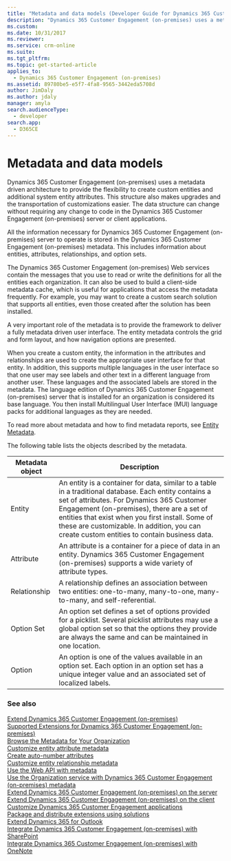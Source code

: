 ```yaml
---
title: "Metadata and data models (Developer Guide for Dynamics 365 Customer Engagement (on-premises)) | MicrosoftDocs"
description: "Dynamics 365 Customer Engagement (on-premises) uses a metadata driven architecture to provide the flexibility to create custom entities and additional system entity attributes. This structure also makes upgrades and the transportation of customizations easier. The data structure can change without requiring any change to code in the Customer Engagement server or client applications."
ms.custom: 
ms.date: 10/31/2017
ms.reviewer: 
ms.service: crm-online
ms.suite: 
ms.tgt_pltfrm: 
ms.topic: get-started-article
applies_to: 
  - Dynamics 365 Customer Engagement (on-premises)
ms.assetid: 89780be5-e5f7-4fa8-9565-3442eda5708d
author: JimDaly
ms.author: jdaly
manager: amyla
search.audienceType: 
  - developer
search.app: 
  - D365CE
---
```

# Metadata and data models

Dynamics 365 Customer Engagement (on-premises) uses a metadata driven architecture to provide the flexibility to create custom entities and additional system entity attributes. This structure also makes upgrades and the transportation of customizations easier. The data structure can change without requiring any change to code in the Dynamics 365 Customer Engagement (on-premises) server or client applications.  

 All the information necessary for Dynamics 365 Customer Engagement (on-premises) server to operate is stored in the Dynamics 365 Customer Engagement (on-premises) metadata. This includes information about entities, attributes, relationships, and option sets.  

 The Dynamics 365 Customer Engagement (on-premises) Web services contain the messages that you use to read or write the definitions for all the entities each organization. It can also be used to build a client-side metadata cache, which is useful for applications that access the metadata frequently. For example, you may want to create a custom search solution that supports all entities, even those created after the solution has been installed.  

 A very important role of the metadata is to provide the framework to deliver a fully metadata driven user interface. The entity metadata controls the grid and form layout, and how navigation options are presented.  

 When you create a custom entity, the information in the attributes and relationships are used to create the appropriate user interface for that entity. In addition, this supports multiple languages in the user interface so that one user may see labels and other text in a different language from another user. These languages and the associated labels are stored in the metadata. The language edition of Dynamics 365 Customer Engagement (on-premises) server that is installed for an organization is considered its base language. You then install Multilingual User Interface (MUI) language packs for additional languages as they are needed.  

 To read more about metadata and how to find metadata reports, see [Entity Metadata](introduction-entities.md#bkmk_EntityMetadata).  

 The following table lists the objects described by the metadata.  


| Metadata object |                                                                                                                                                                           Description                                                                                                                                                                            |
|-----------------|------------------------------------------------------------------------------------------------------------------------------------------------------------------------------------------------------------------------------------------------------------------------------------------------------------------------------------------------------------------|
|     Entity      | An entity is a container for data, similar to a table in a traditional database. Each entity contains a set of attributes. For Dynamics 365 Customer Engagement (on-premises), there are a set of entities that exist when you first install. Some of these are customizable. In addition, you can create custom entities to contain business data. |
|    Attribute    |                                                                                              An attribute is a container for a piece of data in an entity. Dynamics 365 Customer Engagement (on-premises) supports a wide variety of attribute types.                                                                                               |
|  Relationship   |                                                                                                                    A relationship defines an association between two entities: one-to-many, many-to-one, many-to-many, and self-referential.                                                                                                                     |
|   Option Set    |                                                                       An option set defines a set of options provided for a picklist. Several picklist attributes may use a global option set so that the options they provide are always the same and can be maintained in one location.                                                                        |
|     Option      |                                                                                                  An option is one of the values available in an option set. Each option in an option set has a unique integer value and an associated set of localized labels.                                                                                                   |

### See also  
 [Extend Dynamics 365 Customer Engagement (on-premises)](extend-dynamics-365-server.md)   
 [Supported Extensions for Dynamics 365 Customer Engagement (on-premises)](supported-extensions.md)   
 [Browse the Metadata for Your Organization](browse-your-metadata.md)  
 [Customize entity attribute metadata](customize-entity-attribute-metadata.md)  
 [Create auto-number attributes](create-auto-number-attributes.md)  
 [Customize entity relationship metadata](customize-entity-relationship-metadata.md)  
 [Use the Web API with metadata](webapi/use-web-api-metadata.md)   
 [Use the Organization service with Dynamics 365 Customer Engagement (on-premises) metadata](org-service/use-organization-service-metadata.md)   
 [Extend Dynamics 365 Customer Engagement (on-premises) on the server](extend-dynamics-365-server.md)   
 [Extend Dynamics 365 Customer Engagement (on-premises) on the client](extend-client.md)   
 [Customize Dynamics 365 Customer Engagement applications](customize-dev/customize-applications.md)   
 [Package and distribute extensions using solutions](package-distribute-extensions-use-solutions.md)   
 [Extend Dynamics 365 for Outlook](extend-customer-engagement-outlook.md)   
 [Integrate Dynamics 365 Customer Engagement (on-premises) with SharePoint](integrate-sharepoint.md)   
 [Integrate Dynamics 365 Customer Engagement (on-premises) with OneNote](integration-dev/integrate-onenote.md)
